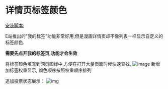 详情页标签颜色
=========

[安装脚本](//sleazyfork.org/scripts/415728);

E站推出的"我的标签"功能非常好用,但是漫画详情页却不像列表一样显示自定义的标签颜色.

**需要先点开我的标签页,功能才会生效**

将标签颜色填充到网页图标中,方便在打开大量页面时候快速查找.
![image](https://user-images.githubusercontent.com/5716100/120911749-6eccd100-c6bc-11eb-898d-fc647aa3a75d.png)
新增加标签权重显示, 颜色顺序按照权重顺序排列

追加投票状态展示：
![img](https://github.com/user-attachments/assets/1301b4f4-66f2-4fc0-b229-7a4d0160f174)
